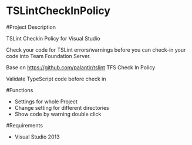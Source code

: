 # TSLintCheckInPolicy

#Project Description

TSLint Checkin Policy for Visual Studio

Check your code for TSLint errors/warnings before you can check-in your code into Team Foundation Server.

Base on https://github.com/palantir/tslint TFS Check In Policy

Validate TypeScript code before check in

#Functions
* Settings for whole Project 
* Change setting for different directories 
* Show code by warning double click 

#Requirements
* Visual Studio 2013 

